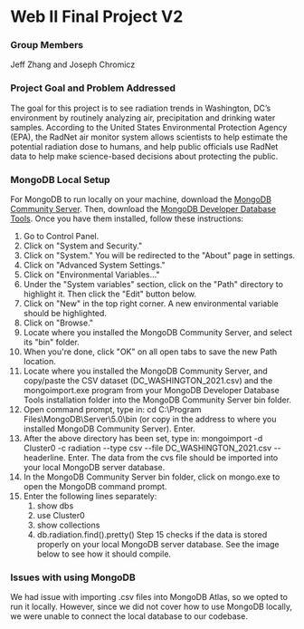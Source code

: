 # Web II Final Project V2
 
### Group Members
Jeff Zhang and Joseph Chromicz

### Project Goal and Problem Addressed
The goal for this project is to see radiation trends in Washington, DC’s environment by routinely analyzing air, precipitation and drinking water samples. According to the United States Environmental Protection Agency (EPA), the RadNet air monitor system allows scientists to help estimate the potential radiation dose to humans, and help public officials use RadNet data to help make science-based decisions about protecting the public.

### MongoDB Local Setup
For MongoDB to run locally on your machine, download the [MongoDB Community Server](https://www.mongodb.com/try/download/community). Then, download the [MongoDB Developer Database Tools](https://www.mongodb.com/try/download/database-tools). Once you have them installed, follow these instructions:

1. Go to Control Panel.
2. Click on "System and Security."
3. Click on "System." You will be redirected to the "About" page in settings.
4. Click on "Advanced System Settings."
5. Click on "Environmental Variables..."
6. Under the "System variables" section, click on the "Path" directory to highlight it. Then click the "Edit" button below. 
7. Click on "New" in the top right corner. A new environmental variable should be highlighted.
8. Click on "Browse."
9. Locate where you installed the MongoDB Community Server, and select its "bin" folder. 
10. When you're done, click "OK" on all open tabs to save the new Path location. 
11. Locate where you installed the MongoDB Community Server, and copy/paste the CSV dataset (DC_WASHINGTON_2021.csv) and the mongoimport.exe program from your MongoDB Developer Database Tools installation folder into the MongoDB Community Server bin folder. 
12. Open command prompt, type in: cd C:\Program Files\MongoDB\Server\5.0\bin (or copy in the address to where you installed MongoDB Community Server). Enter.
13. After the above directory has been set, type in: mongoimport -d Cluster0 -c radiation --type csv --file DC_WASHINGTON_2021.csv --headerline. Enter. The data from the cvs file should be imported into your local MongoDB server database.
14. In the MongoDB Community Server bin folder, click on mongo.exe to open the MongoDB command prompt.
15. Enter the following lines separately:
    1. show dbs
    2. use Cluster0
    3. show collections
    4. db.radiation.find().pretty()
Step 15 checks if the data is stored properly on your local MongoDB server database. See the image below to see how it should compile.

### Issues with using MongoDB
We had issue with importing .csv files into MongoDB Atlas, so we opted to run it locally. However, since we did not cover how to use MongoDB locally, we were unable to connect the local database to our codebase. 
